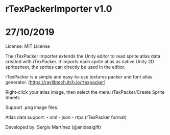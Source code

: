 # rTexPackerImporter v1.0
# 27/10/2019

License: MIT License

The rTexPacker Importer extends the Unity editor to read sprite atlas data created with rTexPacker. 
It imports each sprite atlas as native Unity 2D spritesheet, the sprites can directly be used in the editor.

rTexPacker is a simple and easy-to-use textures packer and font atlas generator. (https://raylibtech.itch.io/rtexpacker)

Right-click your atlas image, then select the menu rTexPacker/Create Sprite Sheets

Support .png image files.

Atlas data support:
    - xml
    - json
    - rtpa (rTexPacker format)
    
Developed by: 
	Sergio Martínez (@anidealgift)
